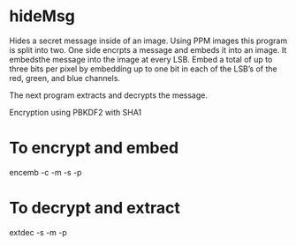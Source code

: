 # hideMsg
Hides a secret message inside of an image.  Using PPM images this program is split into two.  One side encrpts a message and embeds it into an image.  It embedsthe message into the image at every LSB. Embed a total of up to three bits per pixel by embedding up to one bit in each of the LSB’s of the red, green, and blue channels.

The next program extracts and decrypts the message.  

Encryption using PBKDF2 with SHA1 

# To encrypt and embed

 encemb -c <cover filename> -m <message filename> -s <stego filename> -p <password>

# To decrypt and extract

extdec -s <stego filename> -m <message filename> -p <password>
